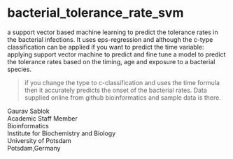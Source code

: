 # bacterial_tolerance_rate_svm
a support vector based machine learning to predict the tolerance rates in the bacterial infections. It uses eps-regression and although the c-type classification can be applied if you want to predict the time variable: applying support vector machine to predict and fine tune a model to predict the tolerance rates based on the timing, age and exposure to a bacterial species.
> if you change the type to c-classification and uses the time formula then it accurately predicts the onset of the bacterial rates. Data supplied online from github bioinformatics and sample data is there.

Gaurav Sablok \
Academic Staff Member \
Bioinformatics \
Institute for Biochemistry and Biology \
University of Potsdam \
Potsdam,Germany
